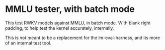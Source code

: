 # MMLU tester, with batch mode

This test RWKV models against MMLU, in batch mode.
With blank right padding, to help test the kernel accurately, internally.

This is not meant to be a replacement for the lm-eval-harness, and its more of an internal test tool.